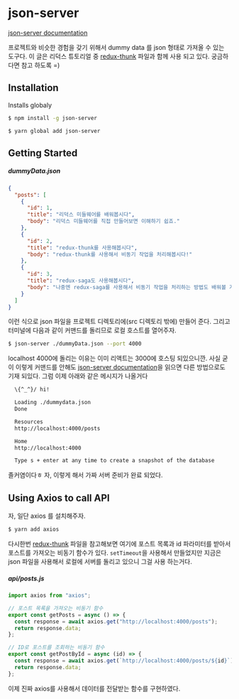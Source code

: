 # json-server
[json-server documentation](https://github.com/typicode/json-server)

프로젝트와 비슷한 경험을 갖기 위해서 dummy data 를 json 형태로 가져올 수 있는 도구다.
이 글은 리덕스 튜토리얼 중 [redux-thunk](./../Redux/reduxMiddleware/reduxThunk.md) 파일과 함께 사용 되고 있다. 궁금하다면 참고 하도록 =)

## Installation
Installs globaly

```sh
$ npm install -g json-server
```
```sh
$ yarn global add json-server
```

## Getting Started

##### dummyData.json
```json
{
  "posts": [
    {
      "id": 1,
      "title": "리덕스 미들웨어를 배워봅시다",
      "body": "리덕스 미들웨어를 직접 만들어보면 이해하기 쉽죠."
    },
    {
      "id": 2,
      "title": "redux-thunk를 사용해봅시다",
      "body": "redux-thunk를 사용해서 비동기 작업을 처리해봅시다!"
    },
    {
      "id": 3,
      "title": "redux-saga도 사용해봅시다",
      "body": "나중엔 redux-saga를 사용해서 비동기 작업을 처리하는 방법도 배워볼 거예요."
    }
  ]
}
```
이런 식으로 json 파일을 프로젝트 디렉토리에(src 디렉토리 밖에) 만들어 준다.
그리고 터미널에 다음과 같이 커맨드를 돌리므로 로컬 호스트를 열어주자.
```sh
$ json-server ./dummyData.json --port 4000
```
localhost 4000에 돌리는 이유는 이미 리액트는 3000에 호스팅 되있으니깐. 사실 굳이 이렇게 커맨드를 안해도 [json-server documentation](https://github.com/typicode/json-server)을 읽으면 다른 방법으로도 기재 되있다.
그럼 이제 아래와 같은 메시지가 나올거다
```sh
  \{^_^}/ hi!

  Loading ./dummydata.json
  Done

  Resources
  http://localhost:4000/posts

  Home
  http://localhost:4000

  Type s + enter at any time to create a snapshot of the database
```
졸커염이다ㅎ 
자, 이렇게 해서 가짜 서버 준비가 완료 되었다.

## Using Axios to call API

자, 일단 axios 를 설치해주자.
```sh
$ yarn add axios
```

다시한번 [redux-thunk](./../Redux/reduxMiddleware/reduxThunk.md) 파일을 참고해보면 여기에 포스트 목록과 id 파라미터를 받아서 포스트를 가져오는 비동기 함수가 있다. `setTimeout`을 사용해서 만들었지만 지금은 json 파일을 사용해서 로컬에 서버를 돌리고 있으니 그걸 사용 하는거다.

##### api/posts.js
```jsx
import axios from "axios";

// 포스트 목록을 가져오는 비동기 함수
export const getPosts = async () => {
  const response = await axios.get("http://localhost:4000/posts");
  return response.data;
};

// ID로 포스트를 조회하는 비동기 함수
export const getPostById = async (id) => {
  const response = await axios.get(`http://localhost:4000/posts/${id}`);
  return response.data;
};
```
이제 진짜 axios를 사용해서 데이터를 전달받는 함수를 구현하였다.